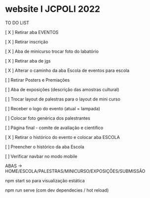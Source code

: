 # website I JCPOLI 2022 

TO DO LIST

[ X ] Retirar aba EVENTOS

[ X ] Retirar inscrição

[ X ] Aba de minicurso trocar foto do labatório

[ X ] Retirar aba de jgs

[ X ] Alterar o caminho da aba Escola de eventos para escola

[ ] Retirar Posters e Premiações

[ ] Aba de exposições (descrição das amostras cultural) 

[ ] Trocar layout de palestras para o layout de mini curso

[ ] Receber o logo do evento (atual = lampada)

[ ] Colocar foto genérica dos palestrantes

[ ] Página final - comite de avaliação e cientifico

[ X ] Retirar o histórico do evento e colocar aba ESCOLA

[ ] Preencher o histórico da aba Escola

[ ] Verificar navbar no modo mobile 




ABAS -> HOME/ESCOLA/PALESTRAS/MINICURSO/EXPOSIÇÕES/SUBMISSÃO

npm start so para visualização estática

npm run serve (com dev dependecies / hot reload)